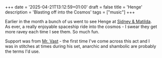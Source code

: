 +++
date = '2025-04-21T13:12:59+01:00'
draft = false
title = 'Henge'
description = 'Blasting off into the Cosmos'
tags = ["music"]
+++

Earlier in the month a bunch of us went to see Henge at [Sidney & Matilda](https://www.sidneyandmatilda.com/events/futuresound-presents-henge). As ever, a really enjoyable spaceship ride into the cosmos - I swear they get more ravey each time I see them. So much fun. 

Support was from [Mr. Vast](https://mrvast.com/) - the first time I've come across this act and I was in stitches at times during his set, anarchic and shambolic are probably the terms I'd use. 